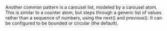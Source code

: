 Another common pattern is a carousel list, modeled by a carousel atom. This is similar to a counter atom, but steps through a generic list of values rather than a sequence of numbers, using the next() and previous(). It can be configured to be bounded or circular (the default).